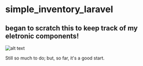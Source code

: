 # simple_inventory_laravel

## began to scratch this to keep track of my eletronic components!

![alt text](https://upload.wikimedia.org/wikipedia/commons/thumb/c/c9/Pinout_of_ARDUINO_Board_and_ATMega328PU.svg/1123px-Pinout_of_ARDUINO_Board_and_ATMega328PU.svg.png)



Still so much to do; but, so far, it's a good start.
